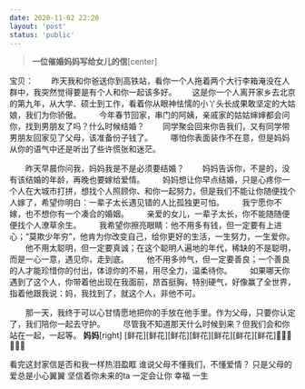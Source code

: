 ```yaml
---
date: 2020-11-02 22:20
layout: 'post'
status: 'public'
---
```


> **一位催婚妈妈写给女儿的信**[center]

宝贝：
&emsp;&emsp;昨天我和你爸送你到高铁站，看你一个人拖着两个大行李箱淹没在人群中，我突然觉得要是有个人和你一起该多好。&emsp;&emsp;这是你一个人离开家乡去北京的第九年，从大学、硕士到工作，看着你从眼神怯懦的小丫头长成果敢坚定的大姑娘，我们为你骄傲。
&emsp;&emsp;今年春节回家，串门的阿姨，亲戚家的姑姑婶婶都会问你，找到男朋友了吗？什么时候结婚？
&emsp;&emsp;同学聚会回来你告我们，又有同学带男朋友回家见了父母，该准备份子钱了。
&emsp;&emsp;哪怕你表面装作不在意，但是妈妈从你的语气中还是听出了些许慌张和迷茫。

&emsp;&emsp;昨天早晨你问我，妈妈我是不是必须要结婚？
&emsp;&emsp;妈妈告诉你，不是的，没有该结婚的年龄，再晚也要嫁给爱情。
&emsp;&emsp;妈妈想让你早点结婚，只是心疼你一个人在大城市打拼，想找个人照顾你、和你一起努力，但是我们不能让你随便找个人嫁了，希望你明白：一辈子太长遇见错的人比孤独更可怕。
&emsp;&emsp;我宁愿你不嫁，也不想你有一个凑合的婚姻。 
&emsp;&emsp;亲爱的女儿，一辈子太长，你不能随随便便找个人潦草余生。
&emsp;&emsp;我希望你擦亮眼睛：他不用多有钱，但一定要有上进心；“莫欺少年穷”，他肯为你改变自己，给你更好的生活，一生努力，一生爱你。
&emsp;&emsp;他不用太聪明，但一定要真诚；在这个聪明人遍地的年代，稀缺的不是聪明，而是一心一意，遇见你，走到底。
&emsp;&emsp;他不用多帅气，但一定要善良；一个善良的人才能珍惜你的付出，体谅你的不易，用尽全力，温柔待你。
&emsp;&emsp;如果哪天你遇到了这个人，你带着他出现在我面前，昂首挺胸，特别硬气，好像赢了全世界，指着他跟我说：妈，我找到了，就这个人，非他不可。

&emsp;&emsp;那一天，我终于可以心甘情愿地把你的手放在他手里。作为父母，只要你认定了，我们陪你一起去守护。
&emsp;&emsp;尽管我不知道那天什么时候到来？但我们会和你站在一起，一起等。 
**妈妈**[right]
[鲜花][鲜花][鲜花][鲜花][鲜花][鲜花][鲜花]💐💐💐💐💐💐

看完这封家信是否和我一样热泪盈眶
谁说父母不懂我们，不懂爱情？
只是父母的爱总是小心翼翼 
坚信着你未来的ta 
一定会让你 幸福 一生


